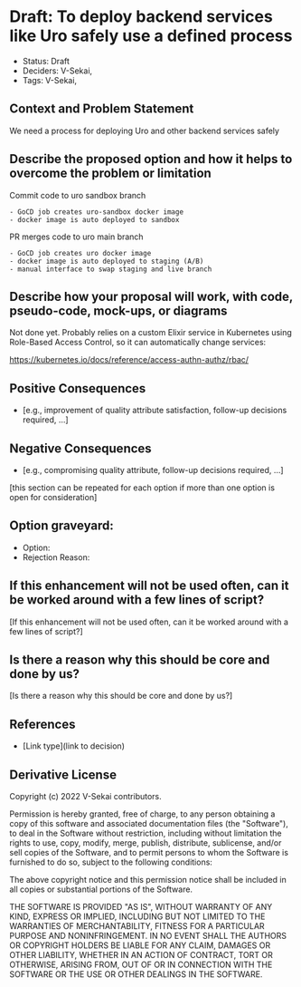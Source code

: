 # Draft: To deploy backend services like Uro safely use a defined process

- Status: Draft <!-- draft | rejected | accepted | deprecated | superseded by -->
- Deciders: V-Sekai,
- Tags: V-Sekai,

## Context and Problem Statement

We need a process for deploying Uro and other backend services safely

## Describe the proposed option and how it helps to overcome the problem or limitation

Commit code to uro sandbox branch

    - GoCD job creates uro-sandbox docker image
    - docker image is auto deployed to sandbox

PR merges code to uro main branch

    - GoCD job creates uro docker image
    - docker image is auto deployed to staging (A/B)
    - manual interface to swap staging and live branch

## Describe how your proposal will work, with code, pseudo-code, mock-ups, or diagrams

Not done yet.
Probably relies on a custom Elixir service in Kubernetes using Role-Based Access Control, so it can automatically change services:

<https://kubernetes.io/docs/reference/access-authn-authz/rbac/>

## Positive Consequences <!-- optional -->

- [e.g., improvement of quality attribute satisfaction, follow-up decisions required, …]

## Negative Consequences <!-- optional -->

- [e.g., compromising quality attribute, follow-up decisions required, …]

[this section can be repeated for each option if more than one option is open for consideration]

## Option graveyard: <!-- same as above -->

- Option: <!-- [List the proposed options no longer open for consideration.] -->
- Rejection Reason: <!-- [List the reasons for the rejection: (the Bad traits)] -->

## If this enhancement will not be used often, can it be worked around with a few lines of script?

[If this enhancement will not be used often, can it be worked around with a few lines of script?]

## Is there a reason why this should be core and done by us?

[Is there a reason why this should be core and done by us?]

## References <!-- optional and numbers of links can vary -->

- [Link type](link to decision) <!-- example: Refined by [xxx](yyyymmdd-xxx.md) -->

## Derivative License

Copyright (c) 2022 V-Sekai contributors.

Permission is hereby granted, free of charge, to any person obtaining a copy
of this software and associated documentation files (the "Software"), to deal
in the Software without restriction, including without limitation the rights
to use, copy, modify, merge, publish, distribute, sublicense, and/or sell
copies of the Software, and to permit persons to whom the Software is
furnished to do so, subject to the following conditions:

The above copyright notice and this permission notice shall be included in all
copies or substantial portions of the Software.

THE SOFTWARE IS PROVIDED "AS IS", WITHOUT WARRANTY OF ANY KIND, EXPRESS OR
IMPLIED, INCLUDING BUT NOT LIMITED TO THE WARRANTIES OF MERCHANTABILITY,
FITNESS FOR A PARTICULAR PURPOSE AND NONINFRINGEMENT. IN NO EVENT SHALL THE
AUTHORS OR COPYRIGHT HOLDERS BE LIABLE FOR ANY CLAIM, DAMAGES OR OTHER
LIABILITY, WHETHER IN AN ACTION OF CONTRACT, TORT OR OTHERWISE, ARISING FROM,
OUT OF OR IN CONNECTION WITH THE SOFTWARE OR THE USE OR OTHER DEALINGS IN THE
SOFTWARE.
